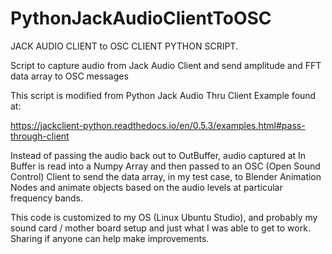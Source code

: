 # PythonJackAudioClientToOSC
JACK AUDIO CLIENT to OSC CLIENT PYTHON SCRIPT.

Script to capture audio from Jack Audio Client and send amplitude and FFT data array to OSC messages

This script is modified from Python Jack Audio Thru Client Example found at: 

https://jackclient-python.readthedocs.io/en/0.5.3/examples.html#pass-through-client 

Instead of passing the audio back out to OutBuffer, audio captured at In Buffer is read into a Numpy Array and then passed to an OSC (Open Sound Control) Client 
to send the data array, in my test case, to Blender Animation Nodes and animate objects based on the audio levels at particular frequency bands.

This code is customized to my OS (Linux Ubuntu Studio), and probably my sound card / mother board setup and just what I was able to get to work. Sharing if anyone can help make improvements. 


